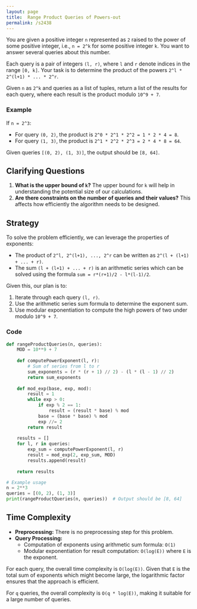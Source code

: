 ```yaml
---
layout: page
title:  Range Product Queries of Powers-out
permalink: /s2438
---
```


You are given a positive integer `n` represented as `2` raised to the power of some positive integer, i.e., `n = 2^k` for some positive integer `k`. You want to answer several queries about this number.

Each query is a pair of integers `(l, r)`, where `l` and `r` denote indices in the range `[0, k]`. Your task is to determine the product of the powers `2^l * 2^(l+1) * ... * 2^r`.

Given `n` as `2^k` and queries as a list of tuples, return a list of the results for each query, where each result is the product modulo `10^9 + 7`.

### Example

If `n = 2^3`:

- For query `(0, 2)`, the product is `2^0 * 2^1 * 2^2 = 1 * 2 * 4 = 8`.
- For query `(1, 3)`, the product is `2^1 * 2^2 * 2^3 = 2 * 4 * 8 = 64`.

Given queries `[(0, 2), (1, 3)]`, the output should be `[8, 64]`.

## Clarifying Questions

1. **What is the upper bound of `k`?**
   The upper bound for `k` will help in understanding the potential size of our calculations.
2. **Are there constraints on the number of queries and their values?**
   This affects how efficiently the algorithm needs to be designed.

## Strategy

To solve the problem efficiently, we can leverage the properties of exponents:

- The product of `2^l, 2^(l+1), ..., 2^r` can be written as `2^(l + (l+1) + ... + r)`.
- The sum `(l + (l+1) + ... + r)` is an arithmetic series which can be solved using the formula `sum = r*(r+1)/2 - l*(l-1)/2`.

Given this, our plan is to:

1. Iterate through each query `(l, r)`.
2. Use the arithmetic series sum formula to determine the exponent sum.
3. Use modular exponentiation to compute the high powers of two under modulo `10^9 + 7`.

### Code

```python
def rangeProductQueries(n, queries):
    MOD = 10**9 + 7
    
    def computePowerExponent(l, r):
        # Sum of series from l to r
        sum_exponents = (r * (r + 1) // 2) - (l * (l - 1) // 2)
        return sum_exponents
    
    def mod_exp(base, exp, mod):
        result = 1
        while exp > 0:
            if exp % 2 == 1:
                result = (result * base) % mod
            base = (base * base) % mod
            exp //= 2
        return result
    
    results = []
    for l, r in queries:
        exp_sum = computePowerExponent(l, r)
        result = mod_exp(2, exp_sum, MOD)
        results.append(result)
    
    return results

# Example usage
n = 2**3
queries = [(0, 2), (1, 3)]
print(rangeProductQueries(n, queries))  # Output should be [8, 64]
```

## Time Complexity

- **Preprocessing:** There is no preprocessing step for this problem.
- **Query Processing:**
  - Computation of exponents using arithmetic sum formula: `O(1)`
  - Modular exponentiation for result computation: `O(log(E))` where `E` is the exponent.

For each query, the overall time complexity is `O(log(E))`. Given that `E` is the total sum of exponents which might become large, the logarithmic factor ensures that the approach is efficient.

For `q` queries, the overall complexity is `O(q * log(E))`, making it suitable for a large number of queries.